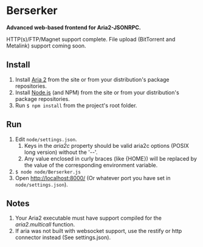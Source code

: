 Berserker
=========
**Advanced web-based frontend for Aria2-JSONRPC.**

HTTP(s)/FTP/Magnet support complete. File upload (BitTorrent and Metalink) support coming soon.

Install
-------
1. Install [Aria 2](http://aria2.sourceforge.net/) from the site or from your distribution's package repositories.
2. Install [Node.js](http://nodejs.org/) (and NPM) from the site or from your distribution's package repositories.
2. Run `$ npm install` from the project's root folder.
    
Run
---
1. Edit `node/settings.json`.
    1. Keys in the *aria2c* property should be valid aria2c options (POSIX long version) without the '--'.
    1. Any value enclosed in curly braces (like {HOME}) will be replaced by the value of the corresponding environment variable.
1. `$ node node/Berserker.js`
1. Open <http://localhost:8000/> (Or whatever port you have set in `node/settings.json`).

Notes
-----
1. Your Aria2 executable must have support compiled for the *aria2.multicall* function. 
1. If aria was not built with websocket support, use the restify or http connector instead (See settings.json).
